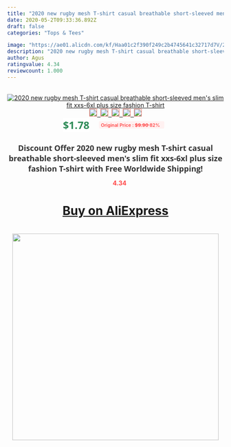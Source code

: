 ```yaml
---
title: "2020 new rugby mesh T-shirt casual breathable short-sleeved men's slim fit xxs-6xl plus size fashion T-shirt"
date: 2020-05-2T09:33:36.892Z
draft: false
categories: "Tops & Tees"

image: "https://ae01.alicdn.com/kf/Haa01c2f390f249c2b4745641c32717d7V/2020-new-rugby-mesh-T-shirt-casual-breathable-short-sleeved-men-s-slim-fit-xxs-6xl.jpg"
description: "2020 new rugby mesh T-shirt casual breathable short-sleeved men's slim fit xxs-6xl plus size fashion T-shirt"
author: Agus
ratingvalue: 4.34
reviewcount: 1.000
---
```

<br>
<div style="text-align: center;">
<a href="https://s.click.aliexpress.com/e/_9vqxzb" target="_blank" rel="nofollow noopener noreferrer"><img alt="2020 new rugby mesh T-shirt casual breathable short-sleeved men's slim fit xxs-6xl plus size fashion T-shirt" class="magnifier-image" src="https://ae01.alicdn.com/kf/Haa01c2f390f249c2b4745641c32717d7V/2020-new-rugby-mesh-T-shirt-casual-breathable-short-sleeved-men-s-slim-fit-xxs-6xl.jpg_640x640.jpg">
<br>
<img style="border:1px solid salmon" src="https://ae01.alicdn.com/kf/Haa01c2f390f249c2b4745641c32717d7V/2020-new-rugby-mesh-T-shirt-casual-breathable-short-sleeved-men-s-slim-fit-xxs-6xl.jpg_120x120.jpg">&nbsp;&nbsp;<img style="border:1px solid salmon" src="https://ae01.alicdn.com/kf/H12efccc4c0e9439da8e27a237c21b01bv/2020-new-rugby-mesh-T-shirt-casual-breathable-short-sleeved-men-s-slim-fit-xxs-6xl.jpg_120x120.jpg">&nbsp;&nbsp;<img style="border:1px solid salmon" src="https://ae01.alicdn.com/kf/H5d7dd7406d67434a87e60e58890a6832v/2020-new-rugby-mesh-T-shirt-casual-breathable-short-sleeved-men-s-slim-fit-xxs-6xl.jpg_120x120.jpg">&nbsp;&nbsp;<img style="border:1px solid salmon" src="https://ae01.alicdn.com/kf/Ha41606ec886a48f7907e3eb88b86c471T/2020-new-rugby-mesh-T-shirt-casual-breathable-short-sleeved-men-s-slim-fit-xxs-6xl.jpg_120x120.jpg">&nbsp;&nbsp;<img style="border:1px solid salmon" src="https://ae01.alicdn.com/kf/H6f07d007b0564fdab8db5d77330c4bf71/2020-new-rugby-mesh-T-shirt-casual-breathable-short-sleeved-men-s-slim-fit-xxs-6xl.jpg_120x120.jpg"></a></div><br0>
<div style="text-align: center;"><span style="background-color: white; border: 0px; box-sizing: border-box; color: seagreen; display: inline-block; font-family: &quot;open sans&quot; , &quot;arial&quot; , &quot;helvetica&quot; , sans-serif , &quot;heiti&quot;; font-size: 24px; font-stretch: inherit; font-weight: 700; line-height: inherit; margin: 0px 10px 0px 0px; padding: 0px; vertical-align: middle;">$1.78 </span>
<span style="background: rgb(255 , 241 , 241); border-radius: 3px; border: 0px; box-sizing: border-box; color: #ff4747; display: inline-block; font-family: inherit; font-size: 12px; font-stretch: inherit; font-style: inherit; font-variant: inherit; font-weight: 600; line-height: inherit; margin: 0px; padding: 2px 5px; transform: scale(0.9); vertical-align: middle;">Original Price : <b style="text-decoration: line-through;">$9.90 </b> 82%&nbsp;&nbsp;</span></div>
<h1 style="color: #333333; display: inline-block; font-family: &quot;open sans&quot; , &quot;arial&quot; , &quot;helvetica&quot; , sans-serif , &quot;heiti&quot;; font-size: 18px; font-stretch: inherit; font-weight: 700; text-align: center;">Discount Offer 2020 new rugby mesh T-shirt casual breathable short-sleeved men's slim fit xxs-6xl plus size fashion T-shirt with Free Worldwide Shipping!</h1>
<div style="color: #ff4747; text-align: center;">
<img src="https://4.bp.blogspot.com/-M0ZcTcb-5uY/XleCXlxnR4I/AAAAAAAAAEc/OrjgMkXV1oMQFaCRZj5HQwOCBcu3w1FegCPcBGAYYCw/s1600/star.png" style="height: 15px;">&nbsp;<b>4.34</b></div>
<div class="button_cont" align="center"><a class="buynow_a" href="https://s.click.aliexpress.com/e/_9vqxzb" target="_blank" rel="nofollow noopener noreferrer"><H1>Buy on AliExpress</H1></a></div><br>
<div class="separator" style="clear: both; text-align: center;">
<img src="https://lh3.googleusercontent.com/-pTy5HemUv9M/XlePHvY0dAI/AAAAAAAAAE4/0nX5iRUoIWY8eMW9Dpxeirr157OZliDIgCLcBGAsYHQ/s1600/badge.gif" width="480">
</div>
